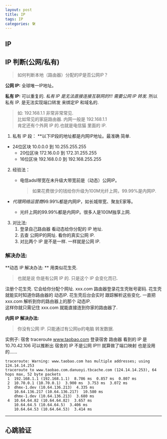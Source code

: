 ```yaml
---
layout: post
title: IP
tags: IP
categories: 🛠
---
```


## IP

## IP 判断(公网/私有)
> 如何判断本地（路由器）分配的IP是否公网IP？

**公网 IP:**    全球唯一IP地址。

**私有 IP:**    可以重复的.
*私有 IP 是无法直接连接互联网的!!!  需要公网 IP 转发.*
所以 私有 IP. 是无法实现端口转发 来绑定IP 和域名的.

> 如: 192.168.1.1  非常非常常见.  
> 比如常见的家庭路由器. 内网一般是 192.168.1.1   
> 肯定还有个外网 IP 的.也就是电信猫 里面的 IP.


1. 私有 IP 段：
**以下IP段的地址都是内网IP地址。最准确 简单.
- 24位区块 10.0.0.0    到 10.255.255.255
	- 20位区块 172.16.0.0  到 172.31.255.255	
	- 16位区块 192.168.0.0 到 192.168.255.255


2. 经验法：

	- 电信adsl带宽在未升级大带宽前是（动态）公网IP。
		> 如果花费很少的钱给你升级为100M光纤上网，99.99%是内网IP.

-  *代理网络运营商*99.99%都是内网IP，如长城带宽、聚友E家等。

	-  光纤上网的99.99%都是内网IP。很多人是100M独享上网.


3. 对比法:
	1. 登录自己路由器 看动态给你分配的 IP 地址.
	2. 去查 公网IP的网址. 看你的真实公网 IP.
	3. 对比两个 IP 是不是一样. 一样就是公网 IP.  



### 解决办法:
**动态 IP 解决办法: ** 用类似花生壳. 
> 也就是说 你是有公网 IP 的. 只是这个 IP 会变化而已.

注册个花生壳. 它会给你分配个网址. xxx.com
路由器登录花生壳账号密码. 花生壳就能实时知道你路由器的 动态IP.
花生壳后台会实时 跟踪解析这些变化. 
一直把xxx.com 解析到你的路由器上的那个 动态IP.  
这样你就只需记住 xxx.com  就能直接连到你家的路由器了.

**内网 IP 解决办法:**
> 你没有公网 IP. 只能通过有公网ip的电脑 转发数据.


实例子: 
宿舍 traceroute www.taobao.com
登录宿舍 路由器 看到的 IP 是 10.70.42.106 
可以推断出 宿舍的 IP 不是公网 IP!!! 就算做了端口映射 也是没用的......

	traceroute: Warning: www.taobao.com has multiple addresses; using 124.14.14.253
	traceroute to www.taobao.com.danuoyi.tbcache.com (124.14.14.253), 64 hops max, 52 byte packets
	 1  192.168.1.1 (192.168.1.1)  8.786 ms  0.857 ms  0.807 ms
	 2  10.70.0.1 (10.70.0.1)  3.900 ms  3.753 ms  3.072 ms
	 3  dhmx-1.dev (10.64.136.213)  4.335 ms
	    10.64.136.217 (10.64.136.217)  10.580 ms
	    dhmx-1.dev (10.64.136.213)  3.680 ms
	 4  10.64.64.82 (10.64.64.82)  3.657 ms
	    10.64.64.5 (10.64.64.5)  3.406 ms
	    10.64.64.53 (10.64.64.53)  3.414 ms


---- -----------------------------------------




## 心跳验证

